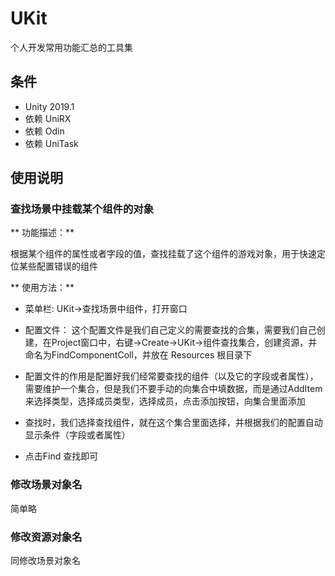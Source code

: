 # UKit
个人开发常用功能汇总的工具集

## 条件

- Unity 2019.1
- 依赖 UniRX
- 依赖 Odin
- 依赖 UniTask


## 使用说明

### 查找场景中挂载某个组件的对象

** 功能描述：**

根据某个组件的属性或者字段的值，查找挂载了这个组件的游戏对象，用于快速定位某些配置错误的组件



** 使用方法：**

- 菜单栏: UKit->查找场景中组件，打开窗口

- 配置文件： 这个配置文件是我们自己定义的需要查找的合集，需要我们自己创建，在Project窗口中，右键->Create->UKit->组件查找集合，创建资源，并命名为FindComponentColl，并放在 Resources 根目录下

- 配置文件的作用是配置好我们经常要查找的组件（以及它的字段或者属性），需要维护一个集合，但是我们不要手动的向集合中填数据，而是通过AddItem来选择类型，选择成员类型，选择成员，点击添加按钮，向集合里面添加

- 查找时，我们选择查找组件，就在这个集合里面选择，并根据我们的配置自动显示条件（字段或者属性）

- 点击Find 查找即可




### 修改场景对象名

简单略

### 修改资源对象名


同修改场景对象名